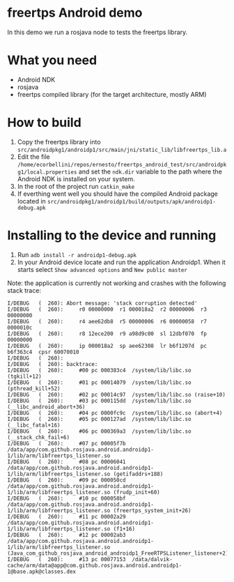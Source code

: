 # freertps Android demo

In this demo we run a rosjava node to tests the freertps library.

# What you need

* Android NDK
* rosjava
* freertps compiled library (for the target architecture, mostly ARM)

# How to build

1. Copy the freertps library into `src/androidpkg1/androidp1/src/main/jni/static_lib/libfreertps_lib.a`
2. Edit the file `/home/ecorbellini/repos/ernesto/freertps_android_test/src/androidpkg1/local.properties`
and set the `ndk.dir` variable to the path where the Android NDK is
installed on your system.
3. In the root of the project run ```catkin_make```
4. If everthing went well you should have the compiled Android package
located in `src/androidpkg1/androidp1/build/outputs/apk/androidp1-debug.apk`

# Installing to the device and running
1. Run `adb install -r androidp1-debug.apk`
2. In your Android device locate and run the application Androidp1. When
it starts select `Show advanced options` and `New public master`

Note: the application is currently not working and crashes with the
following stack trace:
```
I/DEBUG   (  260): Abort message: 'stack corruption detected'
I/DEBUG   (  260):     r0 00000000  r1 000018a2  r2 00000006  r3 00000000
I/DEBUG   (  260):     r4 aee62db8  r5 00000006  r6 00000058  r7 0000010c
I/DEBUG   (  260):     r8 12ece200  r9 a98d9c00  sl 12dbf070  fp 00000000
I/DEBUG   (  260):     ip 000018a2  sp aee62308  lr b6f1207d  pc b6f363c4  cpsr 60070010
I/DEBUG   (  260): 
I/DEBUG   (  260): backtrace:
I/DEBUG   (  260):     #00 pc 000383c4  /system/lib/libc.so (tgkill+12)
I/DEBUG   (  260):     #01 pc 00014079  /system/lib/libc.so (pthread_kill+52)
I/DEBUG   (  260):     #02 pc 00014c97  /system/lib/libc.so (raise+10)
I/DEBUG   (  260):     #03 pc 000115dd  /system/lib/libc.so (__libc_android_abort+36)
I/DEBUG   (  260):     #04 pc 0000fc9c  /system/lib/libc.so (abort+4)
I/DEBUG   (  260):     #05 pc 000127ad  /system/lib/libc.so (__libc_fatal+16)
I/DEBUG   (  260):     #06 pc 000369a3  /system/lib/libc.so (__stack_chk_fail+6)
I/DEBUG   (  260):     #07 pc 00005f7b  /data/app/com.github.rosjava.android.androidp1-1/lib/arm/libfreertps_listener.so
I/DEBUG   (  260):     #08 pc 00006041  /data/app/com.github.rosjava.android.androidp1-1/lib/arm/libfreertps_listener.so (getifaddrs+188)
I/DEBUG   (  260):     #09 pc 000050cd  /data/app/com.github.rosjava.android.androidp1-1/lib/arm/libfreertps_listener.so (frudp_init+60)
I/DEBUG   (  260):     #10 pc 000058bf  /data/app/com.github.rosjava.android.androidp1-1/lib/arm/libfreertps_listener.so (freertps_system_init+26)
I/DEBUG   (  260):     #11 pc 00002a29  /data/app/com.github.rosjava.android.androidp1-1/lib/arm/libfreertps_listener.so (f1+16)
I/DEBUG   (  260):     #12 pc 00002ab3  /data/app/com.github.rosjava.android.androidp1-1/lib/arm/libfreertps_listener.so (Java_com_github_rosjava_android_androidp1_FreeRTPSListener_listener+2)
I/DEBUG   (  260):     #13 pc 00077153  /data/dalvik-cache/arm/data@app@com.github.rosjava.android.androidp1-1@base.apk@classes.dex
```
